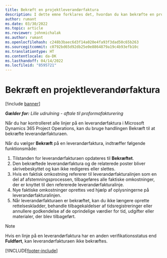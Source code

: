 ```yaml
---
title: Bekræft en projektleverandørfaktura
description: I dette emne forklares det, hvordan du kan bekræfte en projektleverandørfaktura i Microsoft Dynamics 365 Project Operations og den økonomiske effekt af at bekræfte en projektleverandørfaktura.
author: rumant
ms.date: 03/30/2022
ms.topic: article
ms.reviewer: johnmichalak
ms.author: rumant
ms.openlocfilehash: c248b3baec6d3f14a020e4fa93f3dad50c65b263
ms.sourcegitcommit: c0792bd65d92db25e0e8864879a19c4b93efb10c
ms.translationtype: HT
ms.contentlocale: da-DK
ms.lasthandoff: 04/14/2022
ms.locfileid: "8595721"
---
```

# <a name="confirm-a-project-vendor-invoice"></a>Bekræft en projektleverandørfaktura

[!include [banner](../../includes/dataverse-preview.md)]

_**Gælder for:** Lille udrulning - aftale til proformafakturering_

Når du har kontrolleret alle linjer på en leverandørfaktura i Microsoft Dynamics 365 Project Operations, kan du bruge handlingen Bekræft til at bekræfte leverandørfakturaen.

Når du vælger **Bekræft** på en leverandørfaktura, indtræffer følgende funktionsmåde:

1. Tilstanden for leverandørfakturaen opdateres til **Bekræftet**.
2. Den bekræftede leverandørfaktura og de relaterede poster bliver skrivebeskyttet og kan ikke redigeres eller slettes.
3. Hvis en faktisk omkostning refererer til leverandørfakturalinjen som en del af afstemningsprocessen, tilbageføres alle faktiske omkostninger, der er knyttet til den refererede leverandørfakturalinje.
4. Nye faktiske omkostninger oprettes ved hjælp af oplysningerne på leverandørfakturalinjen.
5. Når leverandørfakturaen er bekræftet, kan du ikke længere oprette rettelseskladder, behandle tilbagekaldelser af tidsregistreringer eller annullere godkendelse af de oprindelige værdier for tid, udgifter eller materialer, der blev tilbageført.

> [!NOTE]
> Hvis en linje på en leverandørfaktura har en anden verifikationsstatus end **Fuldført**, kan leverandørfakturaen ikke bekræftes.

[!INCLUDE[footer-include](../../includes/footer-banner.md)]
